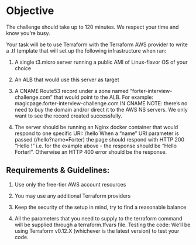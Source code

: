 # Objective

The challenge should take up to 120 minutes. We respect your time and know you’re busy.

Your task will be to use Terraform with the Terraform AWS provider to write a .tf template
that will set up the following infrastructure when ran:

1. A single t3.micro server running a public AMI of Linux-flavor OS of your choice

2. An ALB that would use this server as target

3. A CNAME Route53 record under a zone named “forter-interview-challenge.com” that
would point to the ALB.
For example: magicpage.forter-interview-challenge.com IN CNAME <ALB address>
NOTE: there’s no need to buy the domain and/or direct it to the AWS NS servers. We
only want to see the record created successfully.

4. The server should be running an Nginx docker container that would respond to one
specific URI: /hello
When a “name” URI parameter is passed (/hello?name=Forter) the page should
respond with HTTP 200 “Hello <name>!” i.e. for the example above - the response
should be “Hello Forter!”. Otherwise an HTTP 400 error should be the response.


## Requirements & Guidelines:

1. Use only the free-tier AWS account resources

2. You may use any additional Terraform providers

3. Keep the security of the setup in mind, try to find a reasonable balance

4. All the parameters that you need to supply to the terraform command will be supplied
through a terraform.tfvars file.
Testing the code:
We’ll be using Terraform v0.12.X (whichever is the latest version) to test your code.
